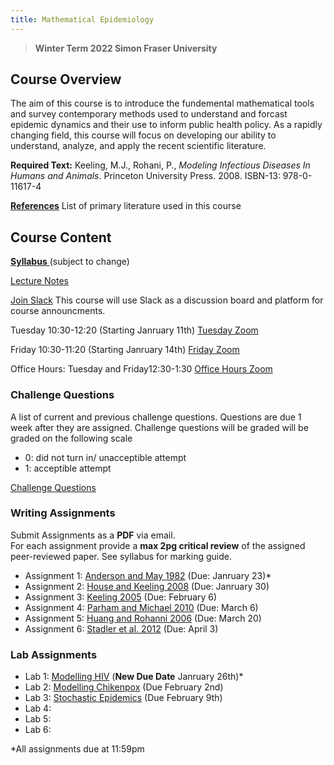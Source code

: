 ```yaml
---
title: Mathematical Epidemiology
---
```


> **Winter Term 2022 Simon Fraser University**

## Course Overview
The aim of this course is to introduce the fundemental mathematical tools and survey contemporary methods used to understand and forcast epidemic dynamics and their use to inform public health policy. As a rapidly changing field, this course will focus on developing our ability to understand, analyze, and apply the recent scientific literature.  

**Required Text:** Keeling, M.J., Rohani, P., *Modeling Infectious Diseases In Humans and Animals*. Princeton University Press. 2008. ISBN-13: 978-0-11617-4

[**References**](https://amacp.github.io/Math496/Papers.html) List of primary literature used in this course
## Course Content

[**Syllabus** ](https://storage.googleapis.com/math496/Math496_Syllabus.pdf) (subject to change)

[Lecture Notes](https://amacp.github.io/Math496/LectureNotes.html)

[Join Slack](https://join.slack.com/t/math496/shared_invite/zt-10vgjvfdx-51MzGDUCHOgMgIrrLakcFw) This course will use Slack as a discussion board and platform for course announcments.

Tuesday 10:30-12:20 (Starting Janruary 11th)
[Tuesday Zoom](https://sfu.zoom.us/j/67247833947?pwd=ZTU1S0YvSGgxOWJLZ1VOWXFIcFh5QT09)


Friday 10:30-11:20 (Starting Janruary 14th)
[Friday Zoom](https://sfu.zoom.us/j/66650087703?pwd=aHdRQ3NON0RZRit5YVlJUmRSU2VaZz09)

Office Hours: Tuesday and Friday12:30-1:30 [Office Hours Zoom](https://sfu.zoom.us/j/67247833947?pwd=ZTU1S0YvSGgxOWJLZ1VOWXFIcFh5QT09)

### Challenge Questions

A list of current and previous challenge questions.  Questions are due 1 week after they are assigned.
Challenge questions will be graded will be graded on the following scale
* 0: did not turn in/ unacceptible attempt
* 1: acceptible  attempt

[Challenge Questions](https://storage.googleapis.com/math496/ChallengeQuestions.pdf)

### Writing Assignments

Submit Assignments as a **PDF** via email.  
For each assignment provide a **max 2pg critical review** of the assigned peer-reviewed paper.  See syllabus for marking guide.

* Assignment 1: [Anderson and May 1982](https://storage.googleapis.com/math496/PDFs/AndersondMay1982.pdf) (Due: Janruary 23)* 
* Assignment 2: [House and Keeling 2008](https://storage.googleapis.com/math496/PDFs/HouseKeeling2008.pdf) (Due: Janruary 30)
* Assignment 3: [Keeling 2005](https://storage.googleapis.com/math496/PDFs/Keeling2005.pdf) (Due: February 6)
* Assignment 4: [Parham and Michael 2010](https://storage.googleapis.com/math496/PDFs/ParhamMichael2010.pdf) (Due: March 6)
* Assignment 5: [Huang and Rohanni 2006](https://storage.googleapis.com/math496/PDFs/HuangRohani2006.pdf) (Due: March 20)
* Assignment 6: [Stadler et al. 2012](https://storage.googleapis.com/math496/PDFs/Stadler2012.pdf) (Due: April 3)

### Lab Assignments

* Lab 1: [Modelling HIV](https://storage.googleapis.com/math496/Labs/LabAssignment1.pdf) (**New Due Date** Janruary 26th)*
* Lab 2: [Modelling Chikenpox](https://storage.googleapis.com/math496/Labs/LabAssignment2.pdf) (Due February 2nd)
* Lab 3: [Stochastic Epidemics](https://storage.googleapis.com/math496/Labs/LabAssignment3.pdf) (Due February 9th)
* Lab 4:
* Lab 5:
* Lab 6:


*All assignments due at 11:59pm
